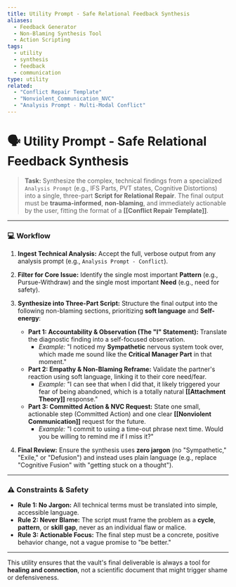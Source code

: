 ```yaml
---
title: Utility Prompt - Safe Relational Feedback Synthesis
aliases:
  - Feedback Generator
  - Non-Blaming Synthesis Tool
  - Action Scripting
tags:
  - utility
  - synthesis
  - feedback
  - communication
type: utility
related:
  - "Conflict Repair Template"
  - "Nonviolent_Communication_NVC"
  - "Analysis Prompt - Multi-Modal Conflict"
---
```


<!-- @format -->

# 🗣️ Utility Prompt - Safe Relational Feedback Synthesis

> **Task:** Synthesize the complex, technical findings from a specialized
> `Analysis Prompt` (e.g., IFS Parts, PVT states, Cognitive Distortions) into a single,
> three-part **Script for Relational Repair**. The final output must be
> **trauma-informed**, **non-blaming**, and immediately actionable by the user, fitting
> the format of a **[[Conflict Repair Template]]**.

---

### 💻 Workflow

1. **Ingest Technical Analysis:** Accept the full, verbose output from any analysis
   prompt (e.g., `Analysis Prompt - Conflict`).
2. **Filter for Core Issue:** Identify the single most important **Pattern** (e.g.,
   Pursue-Withdraw) and the single most important **Need** (e.g., need for safety).
3. **Synthesize into Three-Part Script:** Structure the final output into the following
   non-blaming sections, prioritizing **soft language** and **Self-energy**:
   - **Part 1: Accountability & Observation (The "I" Statement):** Translate the
     diagnostic finding into a self-focused observation.
     - _Example:_ "I noticed my **Sympathetic** nervous system took over, which made me
       sound like the **Critical Manager Part** in that moment."
   - **Part 2: Empathy & Non-Blaming Reframe:** Validate the partner's reaction using
     soft language, linking it to their core need/fear.
     - _Example:_ "I can see that when I did that, it likely triggered your fear of
       being abandoned, which is a totally natural **[[Attachment Theory]]** response."
   - **Part 3: Committed Action & NVC Request:** State one small, actionable step
     (Committed Action) and one clear **[[Nonviolent Communication]]** request for the
     future.
     - _Example:_ "I commit to using a time-out phrase next time. Would you be willing
       to remind me if I miss it?"

4. **Final Review:** Ensure the synthesis uses **zero jargon** (no "Sympathetic,"
   "Exile," or "Defusion") and instead uses plain language (e.g., replace "Cognitive
   Fusion" with "getting stuck on a thought").

---

### ⚠️ Constraints & Safety

- **Rule 1: No Jargon:** All technical terms must be translated into simple, accessible
  language.
- **Rule 2: Never Blame:** The script must frame the problem as a **cycle**,
  **pattern**, or **skill gap**, never as an individual flaw or malice.
- **Rule 3: Actionable Focus:** The final step must be a concrete, positive behavior
  change, not a vague promise to "be better."

---

This utility ensures that the vault's final deliverable is always a tool for **healing
and connection**, not a scientific document that might trigger shame or defensiveness.
